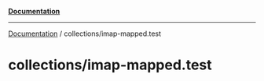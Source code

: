 [**Documentation**](../README.md)

---

[Documentation](../README.md) / collections/imap-mapped.test

# collections/imap-mapped.test
